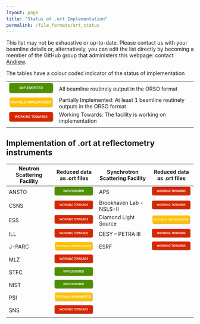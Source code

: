 ```yaml
---
layout: page
title: "Status of .ort Implementation"
permalink: /file_formats/ort_status
---
```


This list may not be exhaustive or up-to-date. Please contact us with your beamline details or, alternatively, you can edit the list directly by becoming a member of the GitHub group that administers this webpage: contact [Andrew](mailto:andrew.mccluskey@bristol.ac.uk).

The tables have a colour coded indicator of the status of implementation

|  |  |
| --- | --- | 
| <img src="implemented.png" width="200"> | All beamline routinely output in the ORSO format|
| <img src="partiallyimplemented.png" width="200"> | Partially Implemented: At least 1 beamline routinely outputs in the ORSO format |
| <img src="workingtowards.png" width="200"> | Working Towards: The facility is working on implementation
|  |  |


## Implementation of .ort at reflectometry instruments

| Neutron Scattering Facility | Reduced data as .ort files | Synchrotron Scattering Facility | Reduced data as .ort files |
| --- | --- | --- | --- | 
| ANSTO | <img src="implemented.png" width="200">  | APS | <img src="workingtowards.png" width="200">  | 
| CSNS | <img src="workingtowards.png" width="200">  | Brookhaven Lab - NSLS-II | <img src="workingtowards.png" width="200">  | 
| ESS | <img src="workingtowards.png" width="200">  | Diamond Light Source  | <img src="partiallyimplemented.png" width="200">  | 
| ILL | <img src="workingtowards.png" width="200">  | DESY – PETRA III | <img src="workingtowards.png" width="200"> | 
| J-PARC | <img src="partiallyimplemented.png" width="200">  | ESRF | <img src="workingtowards.png" width="200">  | 
| MLZ | <img src="workingtowards.png" width="200">  | 
| STFC | <img src="implemented.png" width="200">  | 
| NIST | <img src="implemented.png" width="200">  | 
| PSI | <img src="partiallyimplemented.png" width="200">  | 
| SNS | <img src="workingtowards.png" width="200">  | 








